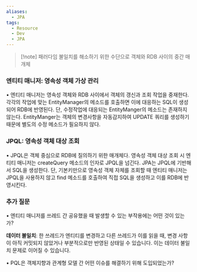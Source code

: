 ```yaml
---
aliases:
  - JPA
tags:
  - Resource
  - Dev
  - JPA
---
```




>[!note] 패러다임 불일치를 해소하기 위한 수단으로 객체와 RDB 사이의 중간 매개체

### 엔티티 매니저: 영속성 객체 가상 관리

• 엔티티 매니저는 영속성 객체와 RDB 사이에서 객체의 갱신과 조회 작업을 중재한다. 각각의 작업에 맞는 EntityManager의 메소드를 호출하면 이에 대응하는 SQL이 생성되어 RDB에 반영된다. 단, 수정작업에 대응되는 EntityManger의 메소드는 존재하지 않는다. EntityManger는 객체의 변경사항을 자동감지하여 UPDATE 쿼리를 생성하기 때문에 별도의 수정 메소드가 필요하지 않다.

### JPQL: 영속성 객체 대상 조회

• JPQL은 객체 중심으로 RDB에 질의하기 위한 매개체다. 영속성 객체 대상 조회 시 엔티티 매니저는 createQuery 메소드의 인자로 JPQL을 넘긴다. JPA는 JPQL에 기반해서 SQL을 생성한다. 단, 기본키만으로 영속성 객체 자체를 조회할 때 엔티티 매니저는 JPQL을 사용하지 않고 find 메소드를 호출하여 직접 SQL을 생성하고 이를 RDB에 반영시킨다.

### 추가 질문

• 엔티티 매니저를 쓰레드 간 공유했을 때 발생할 수 있는 부작용에는 어떤 것이 있는가?

**데이터 불일치**: 한 쓰레드가 엔티티를 변경하고 다른 쓰레드가 이를 읽을 때, 변경 사항이 아직 커밋되지 않았거나 부분적으로만 반영된 상태일 수 있습니다. 이는 데이터 불일치 문제로 이어질 수 있습니다.

• PQL은 객체지향과 관계형 모델 간 어떤 이슈를 해결하기 위해 도입되었는가?